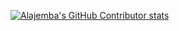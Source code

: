 <a href="[https://github.com/alajemba-vik/alajemba-vik/github-contributor-stats](https://github.com/alajemba-vik)">![Alajemba's GitHub Contributor stats](https://github-contributor-stats.vercel.app/api?username=alajemba-vik&combine_all_yearly_contributions=true&theme=swift&hide_contributor_rank=false)
</a>

